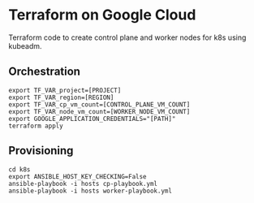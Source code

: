 # Terraform on Google Cloud
Terraform code to create control plane and worker nodes for k8s using kubeadm.

## Orchestration

```
export TF_VAR_project=[PROJECT]
export TF_VAR_region=[REGION]
export TF_VAR_cp_vm_count=[CONTROL_PLANE_VM_COUNT]
export TF_VAR_node_vm_count=[WORKER_NODE_VM_COUNT]
export GOOGLE_APPLICATION_CREDENTIALS="[PATH]"
terraform apply
```

## Provisioning
```
cd k8s
export ANSIBLE_HOST_KEY_CHECKING=False
ansible-playbook -i hosts cp-playbook.yml
ansible-playbook -i hosts worker-playbook.yml
```
